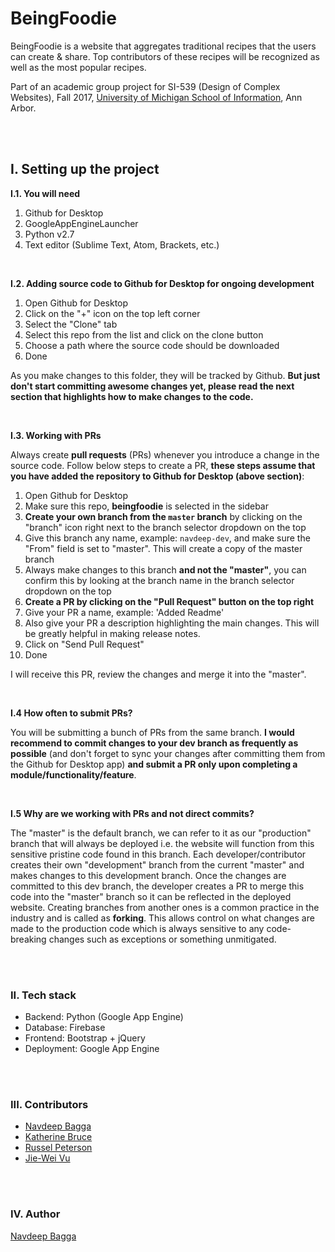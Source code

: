 # BeingFoodie

BeingFoodie is a website that aggregates traditional recipes that the users can create & share. Top contributors of these recipes will be recognized as well as the most popular recipes.

Part of an academic group project for SI-539 (Design of Complex Websites), Fall 2017, [University of Michigan School of Information](https://www.si.umich.edu "UMSI"), Ann Arbor.

<br />
<br />

## I. Setting up the project
__I.1. You will need__

1. Github for Desktop
2. GoogleAppEngineLauncher
3. Python v2.7
4. Text editor (Sublime Text, Atom, Brackets, etc.)

<br />

__I.2. Adding source code to Github for Desktop for ongoing development__

1. Open Github for Desktop
2. Click on the "+" icon on the top left corner
3. Select the "Clone" tab
4. Select this repo from the list and click on the clone button
5. Choose a path where the source code should be downloaded
4. Done

As you make changes to this folder, they will be tracked by Github. __But just don't start committing awesome changes yet, please read the next section that highlights how to make changes to the code.__

<br />

__I.3. Working with PRs__

Always create __pull requests__ (PRs) whenever you introduce a change in the source code. Follow below steps to create a PR, __these steps assume that you have added the repository to Github for Desktop (above section)__:

1. Open Github for Desktop
2. Make sure this repo, __beingfoodie__ is selected in the sidebar
3. __Create your own branch from the `master` branch__ by clicking on the "branch" icon right next to the branch selector dropdown on the top
4. Give this branch any name, example: `navdeep-dev`, and make sure the "From" field is set to "master". This will create a copy of the master branch
5. Always make changes to this branch __and not the "master"__, you can confirm this by looking at the branch name in the branch selector dropdown on the top
6. __Create a PR by clicking on the "Pull Request" button on the top right__
7. Give your PR a name, example: 'Added Readme'
8. Also give your PR a description highlighting the main changes. This will be greatly helpful in making release notes.
9. Click on "Send Pull Request"
10. Done

I will receive this PR, review the changes and merge it into the "master".

<br />

__I.4 How often to submit PRs?__

You will be submitting a bunch of PRs from the same branch. __I would recommend to commit changes to your dev branch as frequently as possible__ (and don't forget to sync your changes after committing them from the Github for Desktop app) __and submit a PR only upon completing a module/functionality/feature__.

<br />

__I.5 Why are we working with PRs and not direct commits?__

The "master" is the default branch, we can refer to it as our "production" branch that will always be deployed i.e. the website will function from this sensitive pristine code found in this branch. Each developer/contributor creates their own "development" branch from the current "master" and makes changes to this development branch. Once the changes are committed to this dev branch, the developer creates a PR to merge this code into the "master" branch so it can be reflected in the deployed website. Creating branches from another ones is a common practice in the industry and is called as __forking__. This allows control on what changes are made to the production code which is always sensitive to any code-breaking changes such as exceptions or something unmitigated.

<br />
<br />

### II. Tech stack
- Backend: Python (Google App Engine)
- Database: Firebase
- Frontend: Bootstrap + jQuery
- Deployment: Google App Engine

<br />
<br />


### III. Contributors
- [Navdeep Bagga](http://www.navdeepsb.com "Navdeep's online portfolio")
- [Katherine Bruce](https://www.github.com/katbr "Katherine's Github profile")
- [Russel Peterson](https://www.github.com/coming-soon-123 "Russel's Github profile")
- [Jie-Wei Vu](https://www.github.com/coming-soon-123 "Jie-Wei's Github profile")

<br />
<br />


### IV. Author
[Navdeep Bagga](http://www.navdeepsb.com "Navdeep's online portfolio")